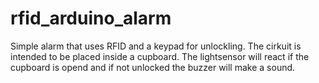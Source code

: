 # rfid_arduino_alarm

Simple alarm that uses RFID and a keypad for unlockling. The cirkuit is intended to be placed inside a cupboard. The lightsensor will react if the cupboard is opend and if not unlocked the buzzer will make a sound. 


